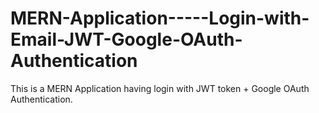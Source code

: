 # MERN-Application-----Login-with-Email-JWT-Google-OAuth-Authentication
This is a MERN Application having login with JWT token + Google OAuth Authentication.
